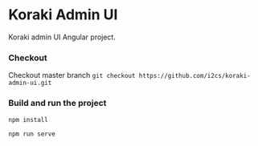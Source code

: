 # Koraki Admin UI

Koraki admin UI Angular project. 

### Checkout

Checkout master branch
```git checkout https://github.com/i2cs/koraki-admin-ui.git```

### Build and run the project

```npm install```

```npm run serve```
